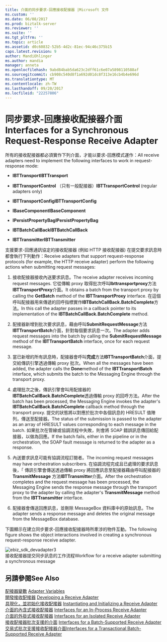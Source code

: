 ```yaml
---
title: 介面的同步要求-回應接收配接器 |Microsoft 文件
ms.custom: ''
ms.date: 06/08/2017
ms.prod: biztalk-server
ms.reviewer: ''
ms.suite: ''
ms.tgt_pltfrm: ''
ms.topic: article
ms.assetid: d0c60832-52b5-4d2c-81ec-94c46c375b15
caps.latest.revision: 9
author: MandiOhlinger
ms.author: mandia
manager: anneta
ms.openlocfilehash: 9abd84bab5da623c2dff61c6e07a5898110588af
ms.sourcegitcommit: cb908c540d8f1a692d01dc8f313e16cb4b4e696d
ms.translationtype: MT
ms.contentlocale: zh-TW
ms.lasthandoff: 09/20/2017
ms.locfileid: "22257806"
---
```

# <a name="interfaces-for-a-synchronous-request-response-receive-adapter"></a><span data-ttu-id="9a148-102">同步要求-回應接收配接器介面</span><span class="sxs-lookup"><span data-stu-id="9a148-102">Interfaces for a Synchronous Request-Response Receive Adapter</span></span>
<span data-ttu-id="9a148-103">所有的接收配接器都必須實作下列介面，才能以要求-回應模式運作：</span><span class="sxs-lookup"><span data-stu-id="9a148-103">All receive adapters need to implement the following interfaces to work in request-response mode:</span></span>  
  
-   <span data-ttu-id="9a148-104">**IBTTransport**</span><span class="sxs-lookup"><span data-stu-id="9a148-104">**IBTTransport**</span></span>  
  
-   <span data-ttu-id="9a148-105">**IBTTransportControl** （只有一般配接器）</span><span class="sxs-lookup"><span data-stu-id="9a148-105">**IBTTransportControl** (regular adapters only)</span></span>  
  
-   <span data-ttu-id="9a148-106">**IBTTransportConfig**</span><span class="sxs-lookup"><span data-stu-id="9a148-106">**IBTTransportConfig**</span></span>  
  
-   <span data-ttu-id="9a148-107">**IBaseComponent**</span><span class="sxs-lookup"><span data-stu-id="9a148-107">**IBaseComponent**</span></span>  
  
-   <span data-ttu-id="9a148-108">**IPersistPropertyBag**</span><span class="sxs-lookup"><span data-stu-id="9a148-108">**IPersistPropertyBag**</span></span>  
  
-   <span data-ttu-id="9a148-109">**IBTBatchCallBack**</span><span class="sxs-lookup"><span data-stu-id="9a148-109">**IBTBatchCallBack**</span></span>  
  
-   <span data-ttu-id="9a148-110">**IBTTransmitter**</span><span class="sxs-lookup"><span data-stu-id="9a148-110">**IBTTransmitter**</span></span>  
  
 <span data-ttu-id="9a148-111">支援要求-回應通訊協定的接收配接器 (例如 HTTP 接收配接器) 在提交要求訊息時都會執行下列動作：</span><span class="sxs-lookup"><span data-stu-id="9a148-111">Receive adapters that support request-response protocols (for example, the HTTP receive adapter) perform the following actions when submitting request messages:</span></span>  
  
1.  <span data-ttu-id="9a148-112">接收配接器接收內送要求訊息。</span><span class="sxs-lookup"><span data-stu-id="9a148-112">The receive adapter receives incoming request messages.</span></span> <span data-ttu-id="9a148-113">它從傳輸 proxy 取得批次呼叫**Ibttransportproxy**方法**IBTTransportProxy**介面。</span><span class="sxs-lookup"><span data-stu-id="9a148-113">It obtains a batch from the transport proxy by calling the **GetBatch** method of the **IBTTransportProxy** interface.</span></span> <span data-ttu-id="9a148-114">在這個呼叫配接器用來傳遞的回呼指標實作**IBTBatchCallBack.BatchComplete**方法。</span><span class="sxs-lookup"><span data-stu-id="9a148-114">In this call the adapter passes in a callback pointer to its implementation of the **IBTBatchCallBack.BatchComplete** method.</span></span>  
  
2.  <span data-ttu-id="9a148-115">配接器新增到批次要求訊息，藉由呼叫**SubmitRequestMessage**方法**IBTTransportBatch**介面，針對每個要求訊息一次。</span><span class="sxs-lookup"><span data-stu-id="9a148-115">The adapter adds request messages into the batch by calling the **SubmitRequestMessage** method of the **IBTTransportBatch** interface, once for each request message.</span></span>  
  
3.  <span data-ttu-id="9a148-116">當已新增的所有訊息時，配接器會呼叫**完成**方法**IBTTransportBatch**介面，提交給傳訊引擎透過傳輸 proxy 批次。</span><span class="sxs-lookup"><span data-stu-id="9a148-116">When all the messages have been added, the adapter calls the **Done**method of the **IBTTransportBatch** interface, which submits the batch to the Messaging Engine through the transport proxy.</span></span>  
  
4.  <span data-ttu-id="9a148-117">處理批次之後，傳訊引擎會叫用配接器的**IBTBatchCallBack.BatchComplete**透過傳輸 proxy 的回呼方法。</span><span class="sxs-lookup"><span data-stu-id="9a148-117">After the batch has been processed, the Messaging Engine invokes the adapter's **IBTBatchCallBack.BatchComplete** callback method through the transport proxy.</span></span> <span data-ttu-id="9a148-118">提交的狀態將以對應於批次中各個訊息的 HRESULT 值陣列，傳送至配接器。</span><span class="sxs-lookup"><span data-stu-id="9a148-118">The status of the submission is passed to the adapter as an array of HRESULT values corresponding to each message in the batch.</span></span> <span data-ttu-id="9a148-119">如果批次在管線或協調流程中失敗，則會將 SOAP 錯誤訊息傳回給配接器，以做為回應。</span><span class="sxs-lookup"><span data-stu-id="9a148-119">If the batch fails, either in the pipeline or in the orchestration, the SOAP fault message is returned to the adapter as a response.</span></span>  
  
5.  <span data-ttu-id="9a148-120">內送要求訊息可能有協調流程訂閱者。</span><span class="sxs-lookup"><span data-stu-id="9a148-120">The incoming request messages may have orchestration subscribers.</span></span> <span data-ttu-id="9a148-121">在協調流程完成且已處理的要求訊息後，「 傳訊引擎會傳送透過傳輸 proxy 將回應訊息至配接器藉由呼叫配接器的**TransmitMessage** 方法**IBTTransmitter**介面。</span><span class="sxs-lookup"><span data-stu-id="9a148-121">After the orchestration completes and the request message has been processed, the Messaging Engine sends the response message through the transport proxy to the adapter by calling the adapter's **TransmitMessage** method from the **IBTTransmitter** interface.</span></span>  
  
6.  <span data-ttu-id="9a148-122">配接器會傳送回應訊息，並刪除 MessageBox 資料庫中的原始訊息。</span><span class="sxs-lookup"><span data-stu-id="9a148-122">The adapter sends a response message and deletes the original message from the MessageBox database.</span></span>  
  
 <span data-ttu-id="9a148-123">下圖顯示在建立同步要求-回應接收配接器時所牽涉的物件互動。</span><span class="sxs-lookup"><span data-stu-id="9a148-123">The following figure shows the object interactions involved in creating a synchronous request-response receive adapter.</span></span>  
  
 ![](../core/media/ebiz-sdk-devadapter3.gif "ebiz_sdk_devadapter3")  
<span data-ttu-id="9a148-124">接收配接器提交同步訊息的工作流程</span><span class="sxs-lookup"><span data-stu-id="9a148-124">Workflow for a receive adapter submitting a synchronous message</span></span>  
  
## <a name="see-also"></a><span data-ttu-id="9a148-125">另請參閱</span><span class="sxs-lookup"><span data-stu-id="9a148-125">See Also</span></span>  
 <span data-ttu-id="9a148-126">[配接器變數](../core/adapter-variables.md) </span><span class="sxs-lookup"><span data-stu-id="9a148-126">[Adapter Variables](../core/adapter-variables.md) </span></span>  
 <span data-ttu-id="9a148-127">[開發接收配接器](../core/developing-a-receive-adapter.md) </span><span class="sxs-lookup"><span data-stu-id="9a148-127">[Developing a Receive Adapter](../core/developing-a-receive-adapter.md) </span></span>  
 <span data-ttu-id="9a148-128">[具現化，並初始化接收配接器](../core/instantiating-and-initializing-a-receive-adapter.md) </span><span class="sxs-lookup"><span data-stu-id="9a148-128">[Instantiating and Initializing a Receive Adapter](../core/instantiating-and-initializing-a-receive-adapter.md) </span></span>  
 <span data-ttu-id="9a148-129">[介面的內含式接收配接器](../core/interfaces-for-an-in-process-receive-adapter.md) </span><span class="sxs-lookup"><span data-stu-id="9a148-129">[Interfaces for an In-Process Receive Adapter](../core/interfaces-for-an-in-process-receive-adapter.md) </span></span>  
 <span data-ttu-id="9a148-130">[介面的外掛式接收配接器](../core/interfaces-for-an-isolated-receive-adapter.md) </span><span class="sxs-lookup"><span data-stu-id="9a148-130">[Interfaces for an Isolated Receive Adapter](../core/interfaces-for-an-isolated-receive-adapter.md) </span></span>  
 <span data-ttu-id="9a148-131">[接收配接器批次支援的介面](../core/interfaces-for-a-batch-supported-receive-adapter.md) </span><span class="sxs-lookup"><span data-stu-id="9a148-131">[Interfaces for a Batch-Supported Receive Adapter](../core/interfaces-for-a-batch-supported-receive-adapter.md) </span></span>  
 [<span data-ttu-id="9a148-132">交易式批次支援接收配接器介面</span><span class="sxs-lookup"><span data-stu-id="9a148-132">Interfaces for a Transactional Batch-Supported Receive Adapter</span></span>](../core/interfaces-for-a-transactional-batch-supported-receive-adapter.md)